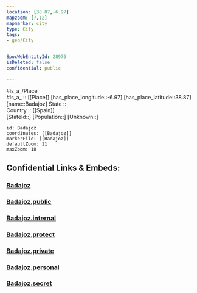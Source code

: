 ```yaml
---
location: [38.87,-6.97] 
mapzoom: [7,12] 
mapmarker: city 
type: City
tags:
- geo/City


SpocWebEntityId: 28976
isDeleted: false
confidential: public

---
```

#is_a_/Place  
#is_a_ :: [[Place]] 
[has_place_longitude::-6.97] 
[has_place_latitude::38.87] 
[name::Badajoz] 
State ::  
Country :: [[Spain]]  
[StateId::] 
[Population::] 
[Unknown::] 


```leaflet
id: Badajoz
coordinates: [[Badajoz]] 
markerFile: [[Badajoz]] 
defaultZoom: 11 
maxZoom: 18
```


## Confidential Links & Embeds: 

### [Badajoz](/_Standards/Earth/Continent/Europe/Europe~South/Spain/Provinces~Spain/Extremadura/Badajoz.Province/City/Badajoz.md) 

### [Badajoz.public](/_public/Earth/Continent/Europe/Europe~South/Spain/Provinces~Spain/Extremadura/Badajoz.Province/City/Badajoz.public.md) 

### [Badajoz.internal](/_internal/Earth/Continent/Europe/Europe~South/Spain/Provinces~Spain/Extremadura/Badajoz.Province/City/Badajoz.internal.md) 

### [Badajoz.protect](/_protect/Earth/Continent/Europe/Europe~South/Spain/Provinces~Spain/Extremadura/Badajoz.Province/City/Badajoz.protect.md) 

### [Badajoz.private](/_private/Earth/Continent/Europe/Europe~South/Spain/Provinces~Spain/Extremadura/Badajoz.Province/City/Badajoz.private.md) 

### [Badajoz.personal](/_personal/Earth/Continent/Europe/Europe~South/Spain/Provinces~Spain/Extremadura/Badajoz.Province/City/Badajoz.personal.md) 

### [Badajoz.secret](/_secret/Earth/Continent/Europe/Europe~South/Spain/Provinces~Spain/Extremadura/Badajoz.Province/City/Badajoz.secret.md)

